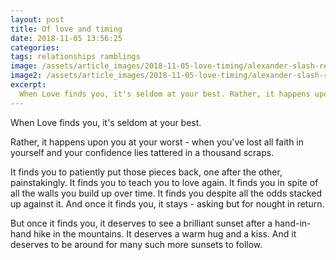 ```yaml
---
layout: post
title: Of love and timing
date: 2018-11-05 13:56:25
categories:
tags: relationships ramblings
image: /assets/article_images/2018-11-05-love-timing/alexander-slash-reYDl88Nah0-unsplash.jpg
image2: /assets/article_images/2018-11-05-love-timing/alexander-slash-reYDl88Nah0-unsplash-min.jpg
excerpt:
  When Love finds you, it's seldom at your best. Rather, it happens upon you at your worst - when you've lost all faith in yourself and your confidence lies tattered in a thousand scraps. It finds you to patiently put those pieces back, one after the other, painstakingly. It finds you to teach you to love again. It finds you in spite of all the walls you build up over time. It finds you despite all the odds stacked up against it. And once it finds you, it stays - asking but for nought in return.
---
```

When Love finds you, it's seldom at your best.

Rather, it happens upon you at your worst - when you've lost all faith in yourself and your confidence lies tattered in a thousand scraps.

It finds you to patiently put those pieces back, one after the other, painstakingly. It finds you to teach you to love again. It finds you in spite of all the walls you build up over time. It finds you despite all the odds stacked up against it. And once it finds you, it stays - asking but for nought in return.

But once it finds you, it deserves to see a brilliant sunset after a hand-in-hand hike in the mountains. It deserves a warm hug and a kiss. And it deserves to be around for many such more sunsets to follow.
